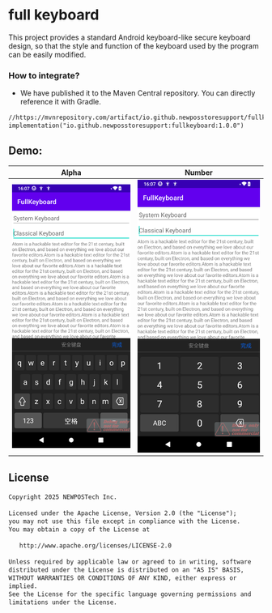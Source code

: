 # full keyboard
This project provides a standard Android keyboard-like secure keyboard design, so that the style and function of the keyboard used by the program can be easily modified.


### How to integrate?
- We have published it to the Maven Central repository. You can directly reference it with Gradle.
```
//https://mvnrepository.com/artifact/io.github.newposstoresupport/fullkeyboard
implementation("io.github.newposstoresupport:fullkeyboard:1.0.0")
```

## Demo:


|                          Alpha                          |                        Number                        |
|:-------------------------------------------------------:|:----------------------------------------------------:|
| ![Alphabet keyboard](/screenshots/keyboard_alpha.png )  | ![Number Keyboard](/screenshots/keyboard_number.png) |


License
-------

```
Copyright 2025 NEWPOSTech Inc.

Licensed under the Apache License, Version 2.0 (the "License");
you may not use this file except in compliance with the License.
You may obtain a copy of the License at

   http://www.apache.org/licenses/LICENSE-2.0

Unless required by applicable law or agreed to in writing, software
distributed under the License is distributed on an "AS IS" BASIS,
WITHOUT WARRANTIES OR CONDITIONS OF ANY KIND, either express or implied.
See the License for the specific language governing permissions and
limitations under the License.
```